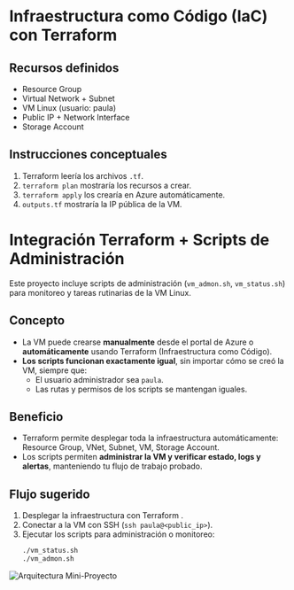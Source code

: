 # Infraestructura como Código (IaC) con Terraform

## Recursos definidos
- Resource Group
- Virtual Network + Subnet
- VM Linux (usuario: paula)
- Public IP + Network Interface
- Storage Account

## Instrucciones conceptuales
1. Terraform leería los archivos `.tf`.
2. `terraform plan` mostraría los recursos a crear.
3. `terraform apply` los crearía en Azure automáticamente.
4. `outputs.tf` mostraría la IP pública de la VM.

# Integración Terraform + Scripts de Administración

Este proyecto incluye scripts de administración (`vm_admon.sh`, `vm_status.sh`) para monitoreo y tareas rutinarias de la VM Linux.  

## Concepto
- La VM puede crearse **manualmente** desde el portal de Azure  o **automáticamente** usando Terraform (Infraestructura como Código).  
- **Los scripts funcionan exactamente igual**, sin importar cómo se creó la VM, siempre que:
  - El usuario administrador sea `paula`.
  - Las rutas y permisos de los scripts se mantengan iguales.

## Beneficio
- Terraform permite desplegar toda la infraestructura automáticamente: Resource Group, VNet, Subnet, VM, Storage Account.  
- Los scripts permiten **administrar la VM y verificar estado, logs y alertas**, manteniendo tu flujo de trabajo probado.  

## Flujo sugerido
1. Desplegar la infraestructura con Terraform .  
2. Conectar a la VM con SSH (`ssh paula@<public_ip>`).  
3. Ejecutar los scripts para administración o monitoreo:
   ```bash
   ./vm_status.sh
   ./vm_admon.sh
![Arquitectura Mini-Proyecto](images/project_diagram.png)

